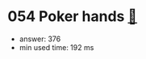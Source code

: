 054 Poker hands [:link:](http://projecteuler.net/problem=54)  
========================

- answer: 376 
- min used time: 192 ms

